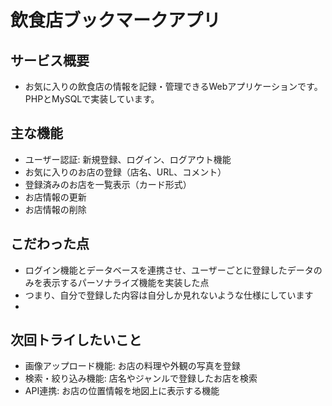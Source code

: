 # 飲食店ブックマークアプリ
## サービス概要
- お気に入りの飲食店の情報を記録・管理できるWebアプリケーションです。PHPとMySQLで実装しています。
## 主な機能
- ユーザー認証: 新規登録、ログイン、ログアウト機能
- お気に入りのお店の登録（店名、URL、コメント）
- 登録済みのお店を一覧表示（カード形式）
- お店情報の更新
- お店情報の削除

## こだわった点
- ログイン機能とデータベースを連携させ、ユーザーごとに登録したデータのみを表示するパーソナライズ機能を実装した点
- つまり、自分で登録した内容は自分しか見れないような仕様にしています
- 
## 次回トライしたいこと
- 画像アップロード機能: お店の料理や外観の写真を登録
- 検索・絞り込み機能: 店名やジャンルで登録したお店を検索
- API連携: お店の位置情報を地図上に表示する機能
